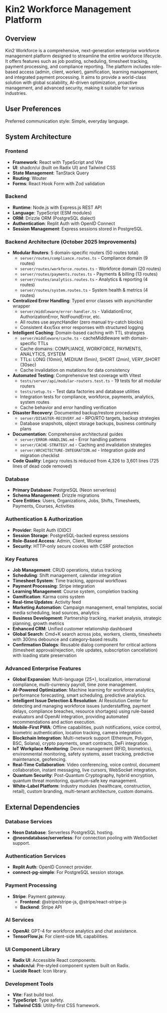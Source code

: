 # Kin2 Workforce Management Platform

## Overview
Kin2 Workforce is a comprehensive, next-generation enterprise workforce management platform designed to streamline the entire workforce lifecycle. It offers features such as job posting, scheduling, timesheet tracking, payment processing, and compliance reporting. The platform includes role-based access (admin, client, worker), gamification, learning management, and integrated payment processing. It aims to provide a world-class solution with global scalability, AI-driven optimization, proactive management, and advanced security, making it suitable for various industries.

## User Preferences
Preferred communication style: Simple, everyday language.

## System Architecture

### Frontend
- **Framework**: React with TypeScript and Vite
- **UI**: shadcn/ui (built on Radix UI) and Tailwind CSS
- **State Management**: TanStack Query
- **Routing**: Wouter
- **Forms**: React Hook Form with Zod validation

### Backend
- **Runtime**: Node.js with Express.js REST API
- **Language**: TypeScript (ESM modules)
- **ORM**: Drizzle ORM (PostgreSQL dialect)
- **Authentication**: Replit Auth with OpenID Connect
- **Session Management**: Express sessions stored in PostgreSQL

### Backend Architecture (October 2025 Improvements)
- **Modular Routers**: 5 domain-specific routers (50 routes total)
  - `server/routes/compliance.routes.ts` - Compliance domain (9 routes)
  - `server/routes/workforce.routes.ts` - Workforce domain (20 routes)
  - `server/routes/payments.routes.ts` - Payments & billing (13 routes)
  - `server/routes/analytics.routes.ts` - Analytics & reporting (4 routes)
  - `server/routes/system.routes.ts` - System health & metrics (4 routes)
- **Centralized Error Handling**: Typed error classes with asyncHandler wrapper
  - `server/middleware/error-handler.ts` - ValidationError, AuthorizationError, NotFoundError, etc.
  - All routes use asyncHandler (zero manual try-catch blocks)
  - Consistent 4xx/5xx error responses with structured logging
- **Intelligent Caching**: Domain-based caching with TTL strategies
  - `server/middleware/cache.ts` - cacheMiddleware with domain-specific TTLs
  - Cache domains: COMPLIANCE, WORKFORCE, PAYMENTS, ANALYTICS, SYSTEM
  - TTLs: LONG (10min), MEDIUM (5min), SHORT (2min), VERY_SHORT (30sec)
  - Cache invalidation on mutations for data consistency
- **Automated Testing**: Comprehensive test coverage with Vitest
  - `tests/server/api/modular-routers.test.ts` - 19 tests for all modular routers
  - `tests/setup.ts` - Test data factories and database utilities
  - Integration tests for compliance, workforce, payments, analytics, system routes
  - Cache behavior and error handling verification
- **Disaster Recovery**: Documented backup/restore procedures
  - `server/DISASTER-RECOVERY.md` - RPO/RTO targets, backup strategies
  - Database snapshots, object storage backups, business continuity plans
- **Documentation**: Comprehensive architectural guides
  - `server/ERROR-HANDLING.md` - Error handling patterns
  - `server/CACHE-STRATEGY.md` - Caching and invalidation strategies
  - `server/ARCHITECTURE-INTEGRATION.md` - Integration guide and migration checklist
- **Code Quality**: Legacy routes.ts reduced from 4,326 to 3,601 lines (725 lines of dead code removed)

### Database
- **Primary Database**: PostgreSQL (Neon serverless)
- **Schema Management**: Drizzle migrations
- **Core Entities**: Users, Organizations, Jobs, Shifts, Timesheets, Payments, Courses, Activities

### Authentication & Authorization
- **Provider**: Replit Auth (OIDC)
- **Session Storage**: PostgreSQL-backed express sessions
- **Role-Based Access**: Admin, Client, Worker
- **Security**: HTTP-only secure cookies with CSRF protection

### Key Features
- **Job Management**: CRUD operations, status tracking
- **Scheduling**: Shift management, calendar integration
- **Timesheet System**: Time tracking, approval workflows
- **Payment Processing**: Stripe integration
- **Learning Management**: Course system, completion tracking
- **Gamification**: Karma coins system
- **Real-time Updates**: Activity feed
- **Marketing Automation**: Campaign management, email templates, social media scheduling, lead sources, analytics
- **Business Development**: Partnership tracking, market analysis, strategic planning, growth metrics
- **Enhanced CRM**: Unified customer relationship dashboard
- **Global Search**: Cmd+K search across jobs, workers, clients, timesheets with 300ms debounce and category-based results
- **Confirmation Dialogs**: Reusable dialog component for critical actions (timesheet approval/rejection, role updates, subscription cancellation) with loading state preservation

### Advanced Enterprise Features
- **Global Expansion**: Multi-language (25+), localization, international compliance, multi-currency payroll, time zone management.
- **AI-Powered Optimization**: Machine learning for workforce analytics, performance forecasting, smart scheduling, predictive analytics.
- **Intelligent Issue Detection & Resolution**: AI Resolution Center for detecting and managing workforce issues (understaffing, payment delays, compliance breaches, resource shortages) using rule-based evaluators and OpenAI integration, providing automated recommendations and action execution.
- **Mobile-First PWA**: Offline capabilities, push notifications, voice control, biometric authentication, location tracking, camera integration.
- **Blockchain Integration**: Multi-network support (Ethereum, Polygon, BSC, Solana), crypto payments, smart contracts, DeFi integration.
- **IoT Workplace Monitoring**: Device management (RFID, biometrics), environmental monitoring, safety systems, asset tracking, predictive maintenance, geofencing.
- **Real-Time Collaboration**: Video conferencing, voice control, document collaboration, instant messaging, live cursors, WebSocket integration.
- **Quantum Security**: Post-Quantum Cryptography, hybrid encryption, quantum threat monitoring, quantum-safe key management.
- **White-Label Platform**: Industry modules (healthcare, construction, retail), custom branding, multi-tenant architecture, custom domains.

## External Dependencies

### Database Services
- **Neon Database**: Serverless PostgreSQL hosting.
- **@neondatabase/serverless**: For connection pooling with WebSocket support.

### Authentication Services
- **Replit Auth**: OpenID Connect provider.
- **connect-pg-simple**: For PostgreSQL session storage.

### Payment Processing
- **Stripe**: Payment gateway.
    - **Frontend**: @stripe/stripe-js, @stripe/react-stripe-js
    - **Backend**: Stripe API

### AI Services
- **OpenAI**: GPT-4 for workforce analytics and chat assistance.
- **TensorFlow.js**: For client-side ML capabilities.

### UI Component Library
- **Radix UI**: Accessible React components.
- **shadcn/ui**: Pre-styled component system built on Radix.
- **Lucide React**: Icon library.

### Development Tools
- **Vite**: Fast build tool.
- **TypeScript**: Type safety.
- **Tailwind CSS**: Utility-first CSS framework.
